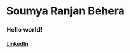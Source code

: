 # Soumya Ranjan Behera

### Hello world!

#### <a href="https://linkedin.com/in/soumya44">LinkedIn</a>
